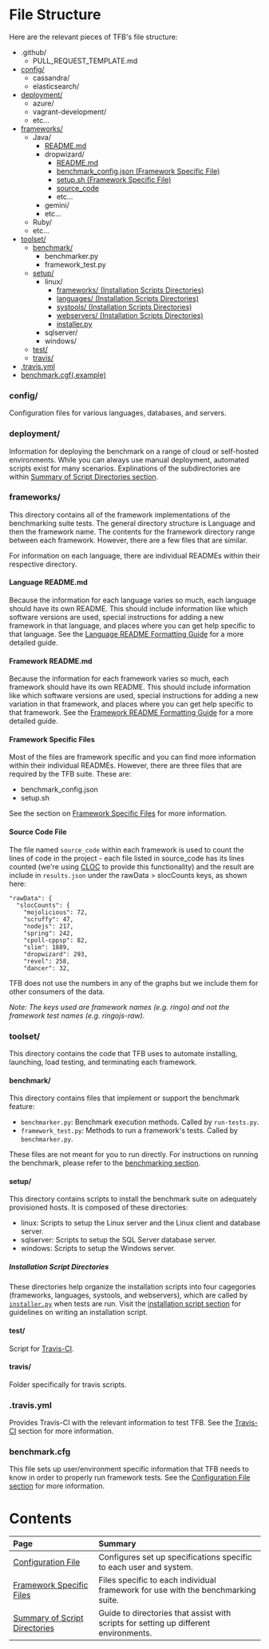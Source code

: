 # File Structure

Here are the relevant pieces of TFB's file structure:

* .github/
    * PULL_REQUEST_TEMPLATE.md
* [config/](#config)
    * cassandra/
    * elasticsearch/
* [deployment/](#deployment)
    * azure/
    * vagrant-development/
    * etc...
* [frameworks/](#frameworks)
    * Java/
        * [README.md](#language-readmemd)
        * dropwizard/
            * [README.md](#framework-readmemd)
            * [benchmark_config.json (Framework Specific File)](#framework-specific-files)
            * [setup.sh (Framework Specific File)](#framework-specific-files)
            * [source_code](#source-code-file)
            * etc...
        * gemini/
        * etc...
    * Ruby/
    * etc...
* [toolset/](#toolset)
    * [benchmark/](#benchmark)
        * benchmarker.py
        * framework_test.py
    * [setup/](#setup)
        * linux/
            * [frameworks/ (Installation Scripts Directories)](#installation-script-directories)
            * [languages/ (Installation Scripts Directories)](#installation-script-directories)
            * [systools/ (Installation Scripts Directories)](#installation-script-directories)
            * [webservers/ (Installation Scripts Directories)](#installation-script-directories)
            * [installer.py](#installerpy)
        * sqlserver/
        * windows/
    * [test/](#test)
    * [travis/](#travis)
* [.travis.yml](#travisyml)
* [benchmark.cgf(.example)](#benchmarkcfg)

### config/

Configuration files for various languages, databases, and servers.

### deployment/

Information for deploying the benchmark on a range of cloud or 
self-hosted environments. While you can always use manual deployment, 
automated scripts exist for many scenarios. Explinations of the 
subdirectories are within 
[Summary of Script Directories section](Summary-of-Script-Directories).

### frameworks/

This directory contains all of the framework implementations of the 
benchmarking suite tests. The general directory structure is Language 
and then the framework name. The contents for the framework directory 
range between each framework. However, there are a few files that are 
similar. 

For information on each language, there are individual READMEs within 
their respective directory. 

#### Language README.md

Because the information for each language varies so much, each language 
should have its own README. This should include information like which 
software versions are used, special instructions for adding a new 
framework in that language, and places where you can get help specific 
to that language. See the [Language README Formatting Guide](../Development/Readme-Formats#language-readmes) 
for a more detailed guide.

#### Framework README.md

Because the information for each framework varies so much, each framework 
should have its own README. This should include information like which 
software versions are used, special instructions for adding a new 
variation in that framework, and places where you can get help specific 
to that framework. See the [Framework README Formatting Guide](../Development/Readme-Formats#framework-readmes) 
for a more detailed guide.

#### Framework Specific Files

Most of the files are framework specific and you can find more 
information within their individual READMEs. However, there are three 
files that are required by the TFB suite. These are:

* benchmark_config.json
* setup.sh

See the section on [Framework Specific Files](Framework-Files) 
for more information.

#### Source Code File

The file named `source_code` within each framework is used to count the lines 
of code in the project - each file listed in source_code has its lines counted 
(we're using [CLOC](http://cloc.sourceforge.net/) to provide this functionality)
and the result are include in `results.json` under the rawData > slocCounts 
keys, as shown here:

    "rawData": {
      "slocCounts": {
        "mojolicious": 72, 
        "scruffy": 47, 
        "nodejs": 217, 
        "spring": 242, 
        "cpoll-cppsp": 82, 
        "slim": 1889, 
        "dropwizard": 293, 
        "revel": 258, 
        "dancer": 32, 

TFB does not use the numbers in any of the graphs but we include them for 
other consumers of the data.

_Note: The keys used are framework names (e.g. ringo) and not the framework 
test names (e.g. ringojs-raw)._

### toolset/

This directory contains the code that TFB uses to automate installing, 
launching, load testing, and terminating each framework.

#### benchmark/

This directory contains files that implement or support the benchmark feature:

* `benchmarker.py`: Benchmark execution methods. Called by `run-tests.py`.
* `framework_test.py`: Methods to run a framework's tests. Called by `benchmarker.py`.

These files are not meant for you to run directly. For instructions on running the 
benchmark, please refer to the [benchmarking section](../Benchmarking).

#### setup/

This directory contains scripts to install the benchmark suite on adequately 
provisioned hosts. It is composed of these directories:

* linux: Scripts to setup the Linux server and the Linux client and database server.
* sqlserver: Scripts to setup the SQL Server database server.
* windows: Scripts to setup the Windows server.

##### Installation Script Directories

These directories help organize the installation scripts into four 
cagegories (frameworks, languages, systools, and webservers), 
which are called by [`installer.py`](#installerpy) when tests are run. 
Visit the [installation script section](../Development/Add-Benchmark-Scripts#installation-scripts) 
for guidelines on writing an installation script.

#### test/

Script for [Travis-CI](../Project-Information/Travis-CI).

#### travis/

Folder specifically for travis scripts.

### .travis.yml

Provides Travis-CI with the relevant information to test TFB. See the 
[Travis-CI](../Project-Information/Travis-CI) section for more information.

### benchmark.cfg

This file sets up user/environment specific information that TFB needs to 
know in order to properly run framework tests. See the 
[Configuration File section](Configuration-File) for more information.

# Contents

| Page | Summary |
|:---- |:------- |
[Configuration File](Configuration-File) | Configures set up specifications specific to each user and system.
[Framework Specific Files](Framework-Files) | Files specific to each individual framework for use with the benchmarking suite.
[Summary of Script Directories](Summary-of-Script-Directories) | Guide to directories that assist with scripts for setting up different environments.
